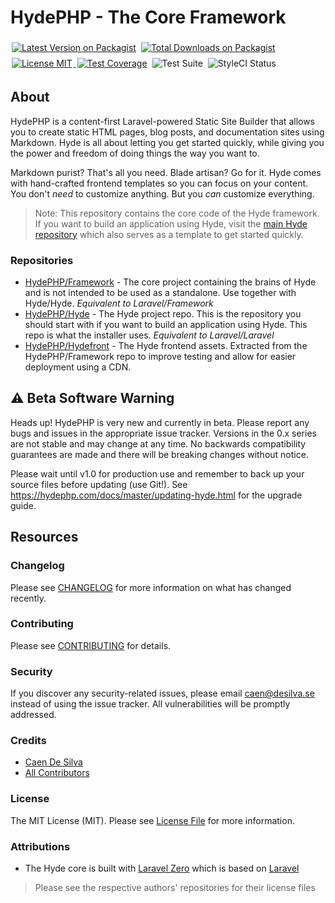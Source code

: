 # HydePHP - The Core Framework

<p> 
    <a href="https://packagist.org/packages/hyde/framework"><img style="display: inline; margin: 4px 2px;" src="https://img.shields.io/packagist/v/hyde/framework?include_prereleases" alt="Latest Version on Packagist"></a> 
    <a href="https://packagist.org/packages/hyde/framework"><img style="display: inline; margin: 4px 2px;" src="https://img.shields.io/packagist/dt/hyde/framework" alt="Total Downloads on Packagist"></a> 
    <a href="https://github.com/hydephp/hyde/blob/master/LICENSE.md"> <img style="display: inline; margin: 4px 2px;" src="https://img.shields.io/github/license/hydephp/hyde" alt="License MIT"> </a>
    <a href="https://hydephp.com/developer-tools/coverage-report/"><img style="display: inline; margin: 4px 2px;" src="https://cdn.desilva.se/microservices/coverbadges/badges/9b8f6a9a7a48a2df54e6751790bad8bd910015301e379f334d6ec74c4c3806d1.svg" alt="Test Coverage" title="Average coverage between categories"></a>
    <img style="display: inline; margin: 4px 2px;" src="https://github.com/hydephp/framework/actions/workflows/test-suite.yml/badge.svg" alt="Test Suite">  <img style="display: inline; margin: 4px 2px;" src="https://github.styleci.io/repos/472503421/shield?branch=master" alt="StyleCI Status"> </a>
</p>

## About

HydePHP is a content-first Laravel-powered Static Site Builder that allows you to create static HTML pages, blog posts, and documentation sites using Markdown.
Hyde is all about letting you get started quickly, while giving you the power and freedom of doing things the way you want to.

Markdown purist? That's all you need. Blade artisan? Go for it.
Hyde comes with hand-crafted frontend templates so you can focus on your content.
You don't _need_ to customize anything. But you _can_ customize everything.

> Note: This repository contains the core code of the Hyde framework. If you want to build an application using Hyde, visit the [main Hyde repository](https://github.com/hydephp/hyde) which also serves as a template to get started quickly.

### Repositories

- [HydePHP/Framework](https://github.com/hydephp/framework) - The core project containing the brains of Hyde and is not intended to be used as a standalone. Use together with Hyde/Hyde. <i>Equivalent to Laravel/Framework</i>
- [HydePHP/Hyde](https://github.com/hydephp/hyde) - The Hyde project repo. This is the repository you should start with if you want to build an application using Hyde. This repo is what the installer uses. <i>Equivalent to Laravel/Laravel</i>
- [HydePHP/Hydefront](https://github.com/hydephp/hydefront) - The Hyde frontend assets. Extracted from the HydePHP/Framework repo to improve testing and allow for easier deployment using a CDN.


## ⚠ Beta Software Warning 
Heads up! HydePHP is very new and currently in beta. Please report any bugs and issues in the appropriate issue tracker. Versions in the 0.x series are not stable and may change at any time. No backwards compatibility guarantees are made and there will be breaking changes without notice.

Please wait until v1.0 for production use and remember to back up your source files before updating (use Git!).
See https://hydephp.com/docs/master/updating-hyde.html for the upgrade guide.

## Resources

### Changelog

Please see [CHANGELOG](CHANGELOG.md) for more information on what has changed recently.

### Contributing

Please see [CONTRIBUTING](.github/CONTRIBUTING.md) for details.

### Security

If you discover any security-related issues, please email caen@desilva.se instead of using the issue tracker.
All vulnerabilities will be promptly addressed.

### Credits

-   [Caen De Silva](https://github.com/caendesilva)
-   [All Contributors](../../contributors)

### License

The MIT License (MIT). Please see [License File](LICENSE.md) for more information.

### Attributions

- The Hyde core is built with [Laravel Zero](https://laravel-zero.com/) which is based on [Laravel](https://laravel.com/)

> Please see the respective authors' repositories for their license files
